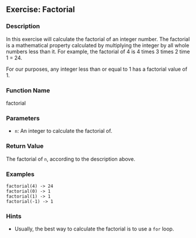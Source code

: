 Exercise: Factorial
----------------------

### Description

In this exercise will calculate the factorial of
an integer number.  The factorial is a mathematical
property calculated by multiplying the integer
by all whole numbers less than it.  For example,
the factorial of 4 is 4 times 3 times 2 time 1 = 24.

For our purposes, any integer less than or equal 
to 1 has a factorial value of 1.

### Function Name

factorial

### Parameters

* `n`: An integer to calculate the factorial of.

### Return Value

The factorial of `n`, according to the description above.

### Examples

    factorial(4) -> 24
    factorial(0) -> 1
    factorial(1) -> 1
    factorial(-1) -> 1

### Hints

- Usually, the best way to calculate the factorial 
  is to use a `for` loop.
